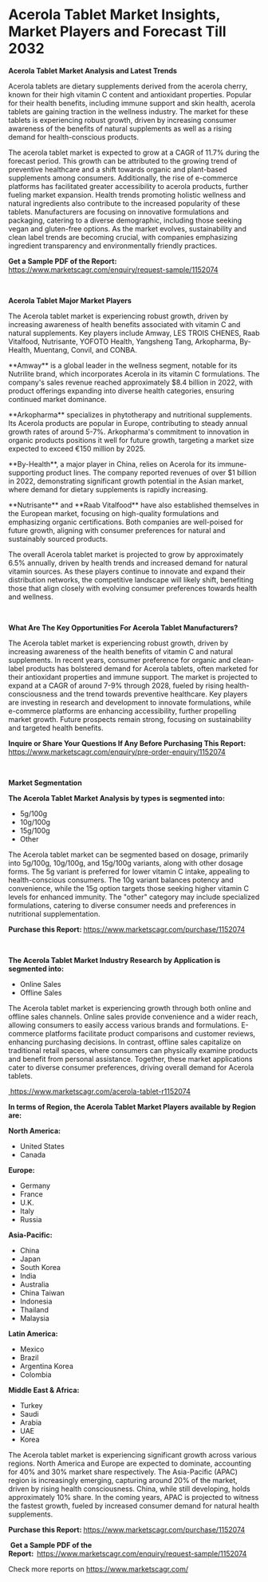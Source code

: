 <p><h1>Acerola Tablet Market Insights, Market Players and Forecast Till 2032</h1></p><p><strong>Acerola Tablet Market Analysis and Latest Trends</strong></p>
<p><p>Acerola tablets are dietary supplements derived from the acerola cherry, known for their high vitamin C content and antioxidant properties. Popular for their health benefits, including immune support and skin health, acerola tablets are gaining traction in the wellness industry. The market for these tablets is experiencing robust growth, driven by increasing consumer awareness of the benefits of natural supplements as well as a rising demand for health-conscious products.</p><p>The acerola tablet market is expected to grow at a CAGR of 11.7% during the forecast period. This growth can be attributed to the growing trend of preventive healthcare and a shift towards organic and plant-based supplements among consumers. Additionally, the rise of e-commerce platforms has facilitated greater accessibility to acerola products, further fueling market expansion. Health trends promoting holistic wellness and natural ingredients also contribute to the increased popularity of these tablets. Manufacturers are focusing on innovative formulations and packaging, catering to a diverse demographic, including those seeking vegan and gluten-free options. As the market evolves, sustainability and clean label trends are becoming crucial, with companies emphasizing ingredient transparency and environmentally friendly practices.</p></p>
<p><strong>Get a Sample PDF of the Report:&nbsp;</strong> <a href="https://www.marketscagr.com/enquiry/request-sample/1152074?utm_campaign=2893&utm_medium=2&utm_source=Github&utm_content=ia&utm_term=08032025&utm_id=acerola-tablet">https://www.marketscagr.com/enquiry/request-sample/1152074</a></p>
<p>&nbsp;</p>
<p><strong>Acerola Tablet Major Market Players</strong></p>
<p><p>The Acerola tablet market is experiencing robust growth, driven by increasing awareness of health benefits associated with vitamin C and natural supplements. Key players include Amway, LES TROIS CHENES, Raab Vitalfood, Nutrisante, YOFOTO Health, Yangsheng Tang, Arkopharma, By-Health, Muentang, Convil, and CONBA. </p><p>**Amway** is a global leader in the wellness segment, notable for its Nutrilite brand, which incorporates Acerola in its vitamin C formulations. The company's sales revenue reached approximately $8.4 billion in 2022, with product offerings expanding into diverse health categories, ensuring continued market dominance.</p><p>**Arkopharma** specializes in phytotherapy and nutritional supplements. Its Acerola products are popular in Europe, contributing to steady annual growth rates of around 5-7%. Arkopharma's commitment to innovation in organic products positions it well for future growth, targeting a market size expected to exceed €150 million by 2025.</p><p>**By-Health**, a major player in China, relies on Acerola for its immune-supporting product lines. The company reported revenues of over $1 billion in 2022, demonstrating significant growth potential in the Asian market, where demand for dietary supplements is rapidly increasing. </p><p>**Nutrisante** and **Raab Vitalfood** have also established themselves in the European market, focusing on high-quality formulations and emphasizing organic certifications. Both companies are well-poised for future growth, aligning with consumer preferences for natural and sustainably sourced products.</p><p>The overall Acerola tablet market is projected to grow by approximately 6.5% annually, driven by health trends and increased demand for natural vitamin sources. As these players continue to innovate and expand their distribution networks, the competitive landscape will likely shift, benefiting those that align closely with evolving consumer preferences towards health and wellness.</p></p>
<p>&nbsp;</p>
<p><strong>What Are The Key Opportunities For Acerola Tablet Manufacturers?</strong></p>
<p><p>The Acerola tablet market is experiencing robust growth, driven by increasing awareness of the health benefits of vitamin C and natural supplements. In recent years, consumer preference for organic and clean-label products has bolstered demand for Acerola tablets, often marketed for their antioxidant properties and immune support. The market is projected to expand at a CAGR of around 7-9% through 2028, fueled by rising health-consciousness and the trend towards preventive healthcare. Key players are investing in research and development to innovate formulations, while e-commerce platforms are enhancing accessibility, further propelling market growth. Future prospects remain strong, focusing on sustainability and targeted health benefits.</p></p>
<p><strong>Inquire or Share Your Questions If Any Before Purchasing This Report:</strong> <a href="https://www.marketscagr.com/enquiry/pre-order-enquiry/1152074?utm_campaign=2893&utm_medium=2&utm_source=Github&utm_content=ia&utm_term=08032025&utm_id=acerola-tablet">https://www.marketscagr.com/enquiry/pre-order-enquiry/1152074</a></p>
<p>&nbsp;</p>
<p><strong>Market Segmentation</strong></p>
<p><strong>The Acerola Tablet Market Analysis by types is segmented into:</strong></p>
<p><ul><li>5g/100g</li><li>10g/100g</li><li>15g/100g</li><li>Other</li></ul></p>
<p><p>The Acerola tablet market can be segmented based on dosage, primarily into 5g/100g, 10g/100g, and 15g/100g variants, along with other dosage forms. The 5g variant is preferred for lower vitamin C intake, appealing to health-conscious consumers. The 10g variant balances potency and convenience, while the 15g option targets those seeking higher vitamin C levels for enhanced immunity. The "other" category may include specialized formulations, catering to diverse consumer needs and preferences in nutritional supplementation.</p></p>
<p><strong>Purchase this Report:&nbsp;</strong><a href="https://www.marketscagr.com/purchase/1152074?utm_campaign=2893&utm_medium=2&utm_source=Github&utm_content=ia&utm_term=08032025&utm_id=acerola-tablet">https://www.marketscagr.com/purchase/1152074</a></p>
<p>&nbsp;</p>
<p><strong>The Acerola Tablet Market Industry Research by Application is segmented into:</strong></p>
<p><ul><li>Online Sales</li><li>Offline Sales</li></ul></p>
<p><p>The Acerola tablet market is experiencing growth through both online and offline sales channels. Online sales provide convenience and a wider reach, allowing consumers to easily access various brands and formulations. E-commerce platforms facilitate product comparisons and customer reviews, enhancing purchasing decisions. In contrast, offline sales capitalize on traditional retail spaces, where consumers can physically examine products and benefit from personal assistance. Together, these market applications cater to diverse consumer preferences, driving overall demand for Acerola tablets.</p></p>
<p><a href="https://www.marketscagr.com/acerola-tablet-r1152074?utm_campaign=2893&utm_medium=2&utm_source=Github&utm_content=ia&utm_term=08032025&utm_id=acerola-tablet">&nbsp;https://www.marketscagr.com/acerola-tablet-r1152074</a></p>
<p><strong>In terms of Region, the Acerola Tablet Market Players available by Region are:</strong></p>
<p>
    <p> <strong> North America: </strong>
        <ul>
            <li>United States</li>
            <li>Canada</li>
        </ul>
        </p> 
    <p> <strong> Europe: </strong>
        <ul>
            <li>Germany</li>
            <li>France</li>
            <li>U.K.</li>
            <li>Italy</li>
            <li>Russia</li>
        </ul>
        </p> 
    <p> <strong> Asia-Pacific: </strong>
        <ul>
            <li>China</li>
            <li>Japan</li>
            <li>South Korea</li>
            <li>India</li>
            <li>Australia</li>
            <li>China Taiwan</li>
            <li>Indonesia</li>
            <li>Thailand</li>
            <li>Malaysia</li>
        </ul>
        </p> 
    <p> <strong> Latin America: </strong>
        <ul>
            <li>Mexico</li>
            <li>Brazil</li>
            <li>Argentina Korea</li>
            <li>Colombia</li>
        </ul>
        </p> 
    <p> <strong> Middle East & Africa: </strong>
        <ul>
            <li>Turkey</li>
            <li>Saudi</li>
            <li>Arabia</li>
            <li>UAE</li>
            <li>Korea</li>
        </ul>
    </p>
    </p>
<p><p>The Acerola tablet market is experiencing significant growth across various regions. North America and Europe are expected to dominate, accounting for 40% and 30% market share respectively. The Asia-Pacific (APAC) region is increasingly emerging, capturing around 20% of the market, driven by rising health consciousness. China, while still developing, holds approximately 10% share. In the coming years, APAC is projected to witness the fastest growth, fueled by increased consumer demand for natural health supplements.</p></p>
<p><strong>Purchase this Report: </strong><a href="https://www.marketscagr.com/purchase/1152074?utm_campaign=2893&utm_medium=2&utm_source=Github&utm_content=ia&utm_term=08032025&utm_id=acerola-tablet">https://www.marketscagr.com/purchase/1152074</a></p>
<p>&nbsp;<strong>Get a Sample PDF of the Report:&nbsp;&nbsp;</strong><a href="https://www.marketscagr.com/enquiry/request-sample/1152074?utm_campaign=2893&utm_medium=2&utm_source=Github&utm_content=ia&utm_term=08032025&utm_id=acerola-tablet">https://www.marketscagr.com/enquiry/request-sample/1152074</a></p>
<p><strong></strong></p>
<p>Check more reports on <a href="https://www.marketscagr.com/?utm_campaign=2893&utm_medium=2&utm_source=Github&utm_content=ia&utm_term=08032025&utm_id=acerola-tablet">https://www.marketscagr.com/</a></p>